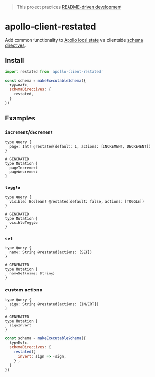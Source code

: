 > This project practices [README-driven development](https://tom.preston-werner.com/2010/08/23/readme-driven-development.html)

# apollo-client-restated
Add common functionality to [Apollo local state](https://www.apollographql.com/docs/react/essentials/local-state) via clientside [schema directives](https://www.apollographql.com/docs/graphql-tools/schema-directives).

## Install

```js
import restated from 'apollo-client-restated'

const schema = makeExecutableSchema({
  typeDefs,
  schemaDirectives: {
    restated,
  }
})
```

## Examples

### `increment`/`decrement`
```gql
type Query {
  page: Int! @restated(default: 1, actions: [INCREMENT, DECREMENT])
}

# GENERATED
type Mutation {
  pageIncrement
  pageDecrement
}
```

### `toggle`
```gql
type Query {
  visible: Boolean! @restated(default: false, actions: [TOGGLE])
}

# GENERATED
type Mutation {
  visibleToggle
}
```

### `set`
```gql
type Query {
  name: String @restated(actions: [SET])
}

# GENERATED
type Mutation {
  nameSet(name: String)
}
```

### custom actions
```gql
type Query {
  sign: String @restated(actions: [INVERT])
}

# GENERATED
type Mutation {
  signInvert
}
```

```js
const schema = makeExecutableSchema({
  typeDefs,
  schemaDirectives: {
    restated({
      invert: sign => -sign,
    }),
  }
})
```
